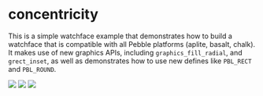 # concentricity

This is a simple watchface example that demonstrates how to build a watchface that is compatible with all Pebble
platforms (aplite, basalt, chalk). It makes use of new graphics APIs, including `graphics_fill_radial`, and 
`grect_inset`, as well as demonstrates how to use new defines like `PBL_RECT` and `PBL_ROUND`.

![](/screenshots/concentricity~chalk.png)
![](/screenshots/concentricity~basalt.png)
![](/screenshots/concentricity~aplite.png)
